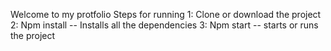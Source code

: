Welcome to my protfolio 
Steps for running 
1: Clone or download the project
2: Npm install -- Installs all the dependencies
3: Npm start -- starts or runs the project
